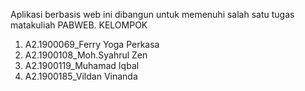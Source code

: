 Aplikasi berbasis web ini dibangun untuk memenuhi salah satu tugas matakuliah PABWEB.
KELOMPOK
1. A2.1900069_Ferry Yoga Perkasa
2. A2.1900108_Moh.Syahrul Zen
3. A2.1900119_Muhamad Iqbal
4. A2.1900185_Vildan Vinanda 